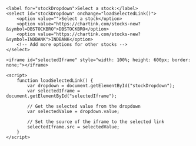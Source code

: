 <!DOCTYPE html>
<html lang="en">
<head>
    <meta charset="UTF-8">
    <meta name="viewport" content="width=device-width, initial-scale=1.0">
    <title>Stocks Webpage</title>
</head>
<body>

    <label for="stockDropdown">Select a stock:</label>
    <select id="stockDropdown" onchange="loadSelectedLink()">
        <option value="">Select a stock</option>
        <option value="https://chartink.com/stocks-new?&symbol=DBSTOCKBRO">DBSTOCKBRO</option>
        <option value="https://chartink.com/stocks-new?&symbol=INDBANK">INDBANK</option>
        <!-- Add more options for other stocks -->
    </select>

    <iframe id="selectedIframe" style="width: 100%; height: 600px; border: none;"></iframe>

    <script>
        function loadSelectedLink() {
            var dropdown = document.getElementById("stockDropdown");
            var selectedIframe = document.getElementById("selectedIframe");

            // Get the selected value from the dropdown
            var selectedValue = dropdown.value;

            // Set the source of the iframe to the selected link
            selectedIframe.src = selectedValue;
        }
    </script>

</body>
</html>
